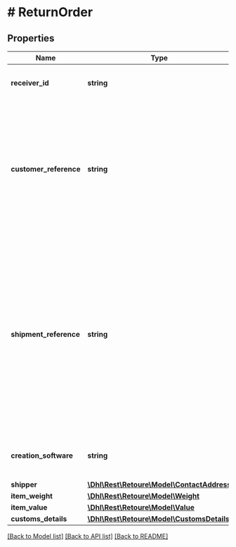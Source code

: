 # # ReturnOrder

## Properties

Name | Type | Description | Notes
------------ | ------------- | ------------- | -------------
**receiver_id** | **string** | the receiver id of the return shipment |
**customer_reference** | **string** | The customer reference may be used to identify the original customer order. The first 30 characters are visibly printed on the returns label. | [optional]
**shipment_reference** | **string** | The shipment reference may be used to identify the returns shipment. It is not visibly printed on the returns label but only displayed in the returns overview of the Post &amp; DHL Business Customer Portal. | [optional]
**creation_software** | **string** | Is only to be indicated by DHL partners. | [optional]
**shipper** | [**\Dhl\Rest\Retoure\Model\ContactAddress**](ContactAddress.md) |  |
**item_weight** | [**\Dhl\Rest\Retoure\Model\Weight**](Weight.md) |  | [optional]
**item_value** | [**\Dhl\Rest\Retoure\Model\Value**](Value.md) |  | [optional]
**customs_details** | [**\Dhl\Rest\Retoure\Model\CustomsDetails**](CustomsDetails.md) |  | [optional]

[[Back to Model list]](../../README.md#models) [[Back to API list]](../../README.md#endpoints) [[Back to README]](../../README.md)
